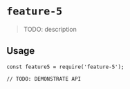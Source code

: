 # `feature-5`

> TODO: description

## Usage

```
const feature5 = require('feature-5');

// TODO: DEMONSTRATE API
```
